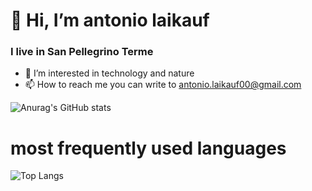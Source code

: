 # 👋 Hi, I’m antonio laikauf
### I live in San Pellegrino Terme
- 👀 I’m interested in technology and nature
- 📫 How to reach me you can write to antonio.laikauf00@gmail.com


![Anurag's GitHub stats](https://github-readme-stats.vercel.app/api?username=antoniolaikauf&show_icons=true&theme=radical)
# most frequently used languages
![Top Langs](https://github-readme-stats.vercel.app/api/top-langs/?username=antoniolaikauf&layout=compact&hide=python)
<!---
antoniolaikauf/antoniolaikauf is a ✨ special ✨ repository because its `README.md` (this file) appears on your GitHub profile.
You can click the Preview link to take a look at your changes.
--->
